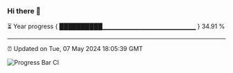 ### Hi there 👋

⏳ Year progress { ██████████▁▁▁▁▁▁▁▁▁▁▁▁▁▁▁▁▁▁▁▁ } 34.91 %

---

⏰ Updated on Tue, 07 May 2024 18:05:39 GMT

![Progress Bar CI](https://github.com/liununu/liununu/workflows/Progress%20Bar%20CI/badge.svg)
